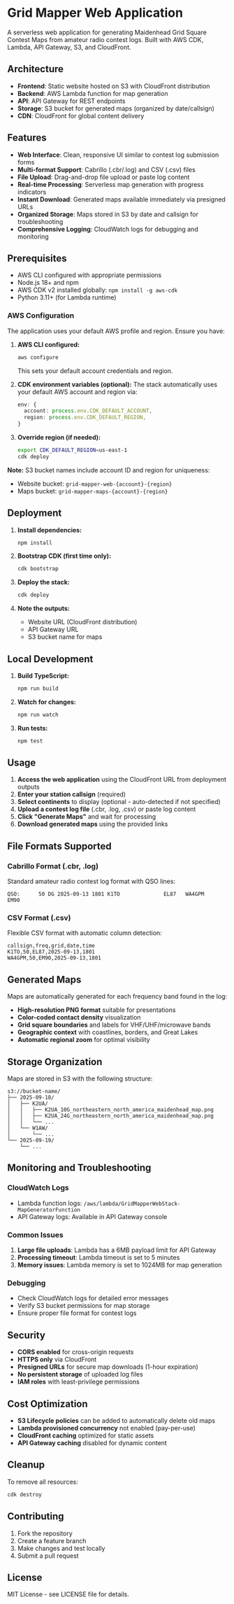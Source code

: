 # Grid Mapper Web Application

A serverless web application for generating Maidenhead Grid Square Contest Maps from amateur radio contest logs. Built with AWS CDK, Lambda, API Gateway, S3, and CloudFront.

## Architecture

- **Frontend**: Static website hosted on S3 with CloudFront distribution
- **Backend**: AWS Lambda function for map generation
- **API**: API Gateway for REST endpoints
- **Storage**: S3 bucket for generated maps (organized by date/callsign)
- **CDN**: CloudFront for global content delivery

## Features

- **Web Interface**: Clean, responsive UI similar to contest log submission forms
- **Multi-format Support**: Cabrillo (.cbr/.log) and CSV (.csv) files
- **File Upload**: Drag-and-drop file upload or paste log content
- **Real-time Processing**: Serverless map generation with progress indicators
- **Instant Download**: Generated maps available immediately via presigned URLs
- **Organized Storage**: Maps stored in S3 by date and callsign for troubleshooting
- **Comprehensive Logging**: CloudWatch logs for debugging and monitoring

## Prerequisites

- AWS CLI configured with appropriate permissions
- Node.js 18+ and npm
- AWS CDK v2 installed globally: `npm install -g aws-cdk`
- Python 3.11+ (for Lambda runtime)

### AWS Configuration

The application uses your default AWS profile and region. Ensure you have:

1. **AWS CLI configured:**
   ```bash
   aws configure
   ```
   This sets your default account credentials and region.

2. **CDK environment variables (optional):**
   The stack automatically uses your default AWS account and region via:
   ```typescript
   env: {
     account: process.env.CDK_DEFAULT_ACCOUNT,
     region: process.env.CDK_DEFAULT_REGION,
   }
   ```

3. **Override region (if needed):**
   ```bash
   export CDK_DEFAULT_REGION=us-east-1
   cdk deploy
   ```

**Note:** S3 bucket names include account ID and region for uniqueness:
- Website bucket: `grid-mapper-web-{account}-{region}`
- Maps bucket: `grid-mapper-maps-{account}-{region}`

## Deployment

1. **Install dependencies:**
   ```bash
   npm install
   ```

2. **Bootstrap CDK (first time only):**
   ```bash
   cdk bootstrap
   ```

3. **Deploy the stack:**
   ```bash
   cdk deploy
   ```

4. **Note the outputs:**
   - Website URL (CloudFront distribution)
   - API Gateway URL
   - S3 bucket name for maps

## Local Development

1. **Build TypeScript:**
   ```bash
   npm run build
   ```

2. **Watch for changes:**
   ```bash
   npm run watch
   ```

3. **Run tests:**
   ```bash
   npm test
   ```

## Usage

1. **Access the web application** using the CloudFront URL from deployment outputs
2. **Enter your station callsign** (required)
3. **Select continents** to display (optional - auto-detected if not specified)
4. **Upload a contest log file** (.cbr, .log, .csv) or paste log content
5. **Click "Generate Maps"** and wait for processing
6. **Download generated maps** using the provided links

## File Formats Supported

### Cabrillo Format (.cbr, .log)
Standard amateur radio contest log format with QSO lines:
```
QSO:      50 DG 2025-09-13 1801 K1TO              EL87   WA4GPM            EM90
```

### CSV Format (.csv)
Flexible CSV format with automatic column detection:
```csv
callsign,freq,grid,date,time
K1TO,50,EL87,2025-09-13,1801
WA4GPM,50,EM90,2025-09-13,1801
```

## Generated Maps

Maps are automatically generated for each frequency band found in the log:
- **High-resolution PNG format** suitable for presentations
- **Color-coded contact density** visualization
- **Grid square boundaries** and labels for VHF/UHF/microwave bands
- **Geographic context** with coastlines, borders, and Great Lakes
- **Automatic regional zoom** for optimal visibility

## Storage Organization

Maps are stored in S3 with the following structure:
```
s3://bucket-name/
├── 2025-09-18/
│   ├── K2UA/
│   │   ├── K2UA_10G_northeastern_north_america_maidenhead_map.png
│   │   ├── K2UA_24G_northeastern_north_america_maidenhead_map.png
│   │   └── ...
│   └── W1AW/
│       └── ...
└── 2025-09-19/
    └── ...
```

## Monitoring and Troubleshooting

### CloudWatch Logs
- Lambda function logs: `/aws/lambda/GridMapperWebStack-MapGeneratorFunction`
- API Gateway logs: Available in API Gateway console

### Common Issues
1. **Large file uploads**: Lambda has a 6MB payload limit for API Gateway
2. **Processing timeout**: Lambda timeout is set to 5 minutes
3. **Memory issues**: Lambda memory is set to 1024MB for map generation

### Debugging
- Check CloudWatch logs for detailed error messages
- Verify S3 bucket permissions for map storage
- Ensure proper file format for contest logs

## Security

- **CORS enabled** for cross-origin requests
- **HTTPS only** via CloudFront
- **Presigned URLs** for secure map downloads (1-hour expiration)
- **No persistent storage** of uploaded log files
- **IAM roles** with least-privilege permissions

## Cost Optimization

- **S3 Lifecycle policies** can be added to automatically delete old maps
- **Lambda provisioned concurrency** not enabled (pay-per-use)
- **CloudFront caching** optimized for static assets
- **API Gateway caching** disabled for dynamic content

## Cleanup

To remove all resources:
```bash
cdk destroy
```

## Contributing

1. Fork the repository
2. Create a feature branch
3. Make changes and test locally
4. Submit a pull request

## License

MIT License - see LICENSE file for details.
